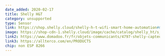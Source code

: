 ```yaml
---
date_added: 2020-02-17
title: Shelly H&T
category: unsupported
type: Sensor
link: https://shop.shelly.cloud/shelly-h-t-wifi-smart-home-automation#61
image: https://shop-cdn-1.shelly.cloud/image/cache/catalog/shelly_ht/s_ht_x1-1000x1000.jpg
link2: https://www.domadoo.fr/fr/objets-communicants/4797-shelly-capteur-de-temperature-et-d-humidite-wi-fi-shelly-ht-3809511201930.html
link3: https://allterco.com/en/PRODUCTS
chip: non ESP 8266
---
```

